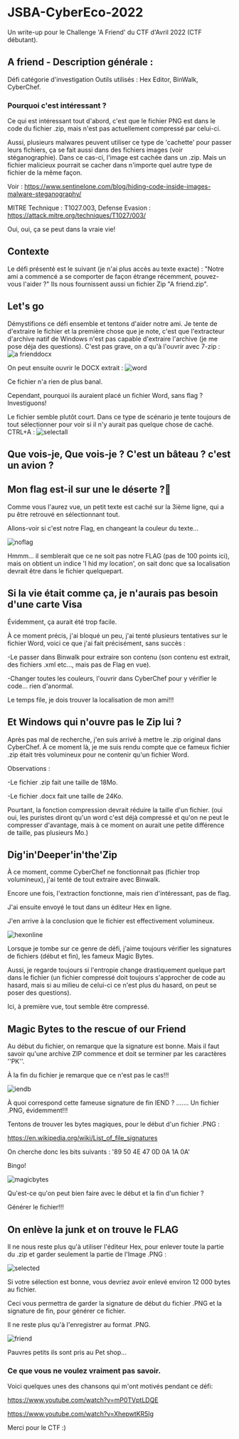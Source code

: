 # JSBA-CyberEco-2022
Un write-up pour le Challenge 'A Friend' du CTF d'Avril 2022 (CTF débutant).

## A friend - Description générale :
Défi catégorie d'investigation
Outils utilisés : Hex Editor, BinWalk, CyberChef.

### Pourquoi c'est intéressant ?
Ce qui est intéressant tout d'abord, c'est que le fichier PNG est dans le code du fichier .zip, mais n'est pas actuellement compressé par celui-ci.

Aussi, plusieurs malwares peuvent utiliser ce type de 'cachette' pour passer leurs fichiers, ça se fait aussi dans des fichiers images (voir stéganographie).
Dans ce cas-ci, l'image est cachée dans un .zip. Mais un fichier malicieux pourrait se cacher dans n'importe quel autre type de fichier de la même façon.

Voir : https://www.sentinelone.com/blog/hiding-code-inside-images-malware-steganography/

MITRE Technique : T1027.003, Defense Evasion : https://attack.mitre.org/techniques/T1027/003/

Oui, oui, ça se peut dans la vraie vie!

## Contexte
Le défi présenté est le suivant (je n'ai plus accès au texte exacte) : "Notre ami a commencé a se comporter de façon étrange récemment, pouvez-vous l'aider ?"
Ils nous fournissent aussi un fichier Zip "A friend.zip".

## Let's go

Démystifions ce défi ensemble et tentons d'aider notre ami.
Je tente de d'extraire le fichier et la première chose que je note, c'est que l'extracteur d'archive natif de Windows n'est pas capable d'extraire l'archive (je me pose déja des questions).
C'est pas grave, on a qu'à l'ouvrir avec 7-zip :
![a frienddocx](https://user-images.githubusercontent.com/16509773/161454808-c3b95a19-e2d8-4f97-b61e-3912daff99af.jpg)

On peut ensuite ouvrir le DOCX extrait : 
![word](https://user-images.githubusercontent.com/16509773/161454943-5c069d2c-64d2-4333-8e4e-10be53d3c7fc.jpg)

Ce fichier n'a rien de plus banal. 

Cependant, pourquoi ils auraient placé un fichier Word, sans flag ? Investiguons!


Le fichier semble plutôt court. Dans ce type de scénario je tente toujours de tout sélectionner pour voir si il n'y aurait pas quelque chose de caché.
CTRL+A :
![selectall](https://user-images.githubusercontent.com/16509773/161455009-b9e0c46b-c4b4-4f69-8ac0-481391505ab4.jpg)

## Que vois-je, Que vois-je ? C'est un bâteau ? c'est un avion ? 

## Mon flag est-il sur une le déserte ?🚩

Comme vous l'aurez vue, un petit texte est caché sur la 3ième ligne, qui a pu être retrouvé en sélectionnant tout.


Allons-voir si c'est notre Flag, en changeant la couleur du texte...


![noflag](https://user-images.githubusercontent.com/16509773/161455109-47385f62-08fc-4b36-8b75-1b4a2d37b30a.jpg)

Hmmm... il semblerait que ce ne soit pas notre FLAG (pas de 100 points ici), mais on obtient un indice 'I hid my location', on sait donc que sa localisation devrait être dans le fichier quelquepart.

## Si la vie était comme ça, je n'aurais pas besoin d'une carte Visa
Évidemment, ça aurait été trop facile.

À ce moment précis, j'ai bloqué un peu, j'ai tenté plusieurs tentatives sur le fichier Word, voici ce que j'ai fait précisément, sans succès :

-Le passer dans Binwalk pour extraire son contenu (son contenu est extrait, des fichiers .xml etc..., mais pas de Flag en vue).

-Changer toutes les couleurs, l'ouvrir dans CyberChef pour y vérifier le code... rien d'anormal.



Le temps file, je dois trouver la localisation de mon ami!!!

## Et Windows qui n'ouvre pas le Zip lui ?
Après pas mal de recherche, j'en suis arrivé à mettre le .zip original dans CyberChef. À ce moment là, je me suis rendu compte que ce fameux fichier .zip était très volumineux pour ne contenir qu'un fichier Word.

Observations :

-Le fichier .zip fait une taille de 18Mo.

-Le fichier .docx fait une taille de 24Ko.


Pourtant, la fonction compression devrait réduire la taille d'un fichier. 
(oui oui, les puristes diront qu'un word c'est déjà compressé et qu'on ne peut le compresser d'avantage, mais à ce moment on aurait une petite différence de taille, pas plusieurs Mo.)

## Dig'in'Deeper'in'the'Zip
À ce moment, comme CyberChef ne fonctionnait pas (fichier trop volumineux), j'ai tenté de tout extraire avec Binwalk.

Encore une fois, l'extraction fonctionne, mais rien d'intéressant, pas de flag.

J'ai ensuite envoyé le tout dans un éditeur Hex en ligne.

J'en arrive à la conclusion que le fichier est effectivement volumineux.

![hexonline](https://user-images.githubusercontent.com/16509773/161455549-503aac24-0e2a-4d9f-addf-dfe533aeb6eb.jpg)

Lorsque je tombe sur ce genre de défi, j'aime toujours vérifier les signatures de fichiers (début et fin), les fameux Magic Bytes.


Aussi, je regarde toujours si l'entropie change drastiquement quelque part dans le fichier (un fichier compressé doit toujours s'approcher de code au hasard, mais si 
au milieu de celui-ci ce n'est plus du hasard, on peut se poser des questions).

Ici, à première vue, tout semble être compressé.

## Magic Bytes to the rescue of our Friend
Au début du fichier, on remarque que la signature est bonne. Mais il faut savoir qu'une archive ZIP commence et doit se terminer par les caractères ''PK''.

À la fin du fichier je remarque que ce n'est pas le cas!!!

![iendb](https://user-images.githubusercontent.com/16509773/161455727-cfb77fe5-5cc5-4505-959c-04cf56ffcc1f.jpg)

À quoi correspond cette fameuse signature de fin IEND ? ....... Un fichier .PNG, évidemment!!!

Tentons de trouver les bytes magiques, pour le début d'un fichier .PNG :

https://en.wikipedia.org/wiki/List_of_file_signatures

On cherche donc les bits suivants : '89 50 4E 47 0D 0A 1A 0A'

Bingo!

![magicbytes](https://user-images.githubusercontent.com/16509773/161455937-e4711519-0c93-4cbe-8524-83fc62b22eae.jpg)

Qu'est-ce qu'on peut bien faire avec le début et la fin d'un fichier ?

Générer le fichier!!!

## On enlève la junk et on trouve le FLAG
Il ne nous reste plus qu'à utiliser l'éditeur Hex, pour enlever toute la partie du .zip et garder seulement la partie de l'Image .PNG :

![selected](https://user-images.githubusercontent.com/16509773/161456160-21ee4cdb-95eb-47fd-b783-4be10a72cbaf.jpg)

Si votre sélection est bonne, vous devriez avoir enlevé environ 12 000 bytes au fichier.

Ceci vous permettra de garder la signature de début du fichier .PNG et la signature de fin, pour générer ce fichier.

Il ne reste plus qu'à l'enregistrer au format .PNG.

![friend](https://user-images.githubusercontent.com/16509773/161456444-3931228d-8089-4d11-9661-19d112e8ba6f.png)





Pauvres petits ils sont pris au Pet shop...

### Ce que vous ne voulez vraiment pas savoir.

Voici quelques unes des chansons qui m'ont motivés pendant ce défi:

https://www.youtube.com/watch?v=mP0TVptLDQE

https://www.youtube.com/watch?v=XhepwtKR5lg


Merci pour le CTF :)
